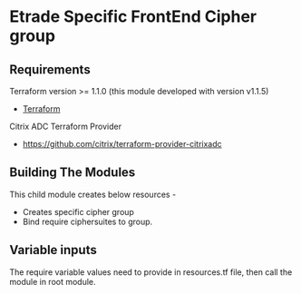 Etrade Specific FrontEnd Cipher group
===================================================


Requirements
------------
Terraform version >= 1.1.0 (this module developed with version v1.1.5)
-	[Terraform](https://www.terraform.io/downloads.html)

Citrix ADC Terraform Provider 
-	https://github.com/citrix/terraform-provider-citrixadc


Building The Modules
---------------------
This child module creates below resources  -
-	Creates specific cipher group
-	Bind require ciphersuites to group.


Variable inputs
----------------------
The require variable values need to provide in resources.tf file, then call the module in root module.




